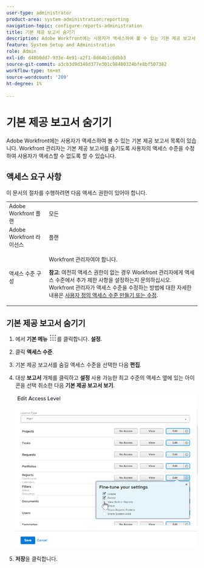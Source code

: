 ```yaml
---
user-type: administrator
product-area: system-administration;reporting
navigation-topic: configure-reports-administration
title: 기본 제공 보고서 숨기기
description: Adobe Workfront에는 사용자가 액세스하여 볼 수 있는 기본 제공 보고서 목록이 있습니다. Workfront 관리자는 기본 제공 보고서를 숨기도록 사용자의 액세스 수준을 수정하여 사용자가 액세스할 수 없도록 할 수 있습니다.
feature: System Setup and Administration
role: Admin
exl-id: d48b0dd7-933e-4e91-a2f1-8d64b1c6dbb3
source-git-commit: a3cb3d9d340d377e301c98480324bfe8bf507382
workflow-type: tm+mt
source-wordcount: '209'
ht-degree: 1%

---
```


# 기본 제공 보고서 숨기기

Adobe Workfront에는 사용자가 액세스하여 볼 수 있는 기본 제공 보고서 목록이 있습니다. Workfront 관리자는 기본 제공 보고서를 숨기도록 사용자의 액세스 수준을 수정하여 사용자가 액세스할 수 없도록 할 수 있습니다.

## 액세스 요구 사항

이 문서의 절차를 수행하려면 다음 액세스 권한이 있어야 합니다.

<table style="table-layout:auto"> 
 <col> 
 <col> 
 <tbody> 
  <tr> 
   <td role="rowheader">Adobe Workfront 플랜</td> 
   <td>모든</td> 
  </tr> 
  <tr> 
   <td role="rowheader">Adobe Workfront 라이선스</td> 
   <td>플랜</td> 
  </tr> 
  <tr> 
   <td role="rowheader">액세스 수준 구성</td> 
   <td> <p>Workfront 관리자여야 합니다.</p> <p><b>참고</b>: 여전히 액세스 권한이 없는 경우 Workfront 관리자에게 액세스 수준에서 추가 제한 사항을 설정하는지 문의하십시오. Workfront 관리자가 액세스 수준을 수정하는 방법에 대한 자세한 내용은 <a href="../../../administration-and-setup/add-users/configure-and-grant-access/create-modify-access-levels.md" class="MCXref xref">사용자 정의 액세스 수준 만들기 또는 수정</a>.</p> </td> 
  </tr> 
 </tbody> 
</table>

## 기본 제공 보고서 숨기기

1. 에서 **기본 메뉴** ![](assets/main-menu-icon.png)를 클릭합니다. **설정**.
1. 클릭 **액세스 수준**.
1. 기본 제공 보고서를 숨길 액세스 수준을 선택한 다음 **편집**.
1. 대상 **보고서** 개체를 클릭하고 **설정** 사용 가능한 최고 수준의 액세스 옆에 있는 아이콘을 선택 취소한 다음 **기본 제공 보고서 보기**.

   ![](assets/edit-access-level.png)

1. **저장**&#x200B;을 클릭합니다.
